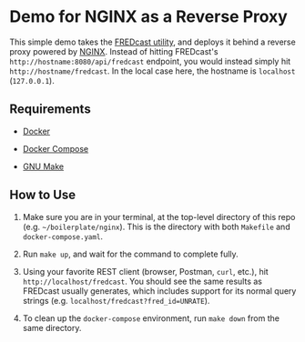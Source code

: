 Demo for NGINX as a Reverse Proxy
=================================

This simple demo takes the [FREDcast
utility](https://www.github.com/ryapric/fredcast), and deploys it behind a
reverse proxy powered by [NGINX](https://www.nginx.com). Instead of hitting
FREDcast's `http://hostname:8080/api/fredcast` endpoint, you would instead
simply hit `http://hostname/fredcast`. In the local case here, the hostname is
`localhost` (`127.0.0.1`).

Requirements
------------

- [Docker](https://docs.docker.com/)

- [Docker Compose](https://docs.docker.com/compose/)

- [GNU Make](https://www.gnu.org/software/make/)

How to Use
----------

1. Make sure you are in your terminal, at the top-level directory of this repo
   (e.g. `~/boilerplate/nginx`). This is the directory with both `Makefile` and
   `docker-compose.yaml`.

1. Run `make up`, and wait for the command to complete fully.

1. Using your favorite REST client (browser, Postman, `curl`, etc.), hit
   `http://localhost/fredcast`. You should see the same results as FREDcast
   usually generates, which includes support for its normal query strings (e.g.
   `localhost/fredcast?fred_id=UNRATE`).

1. To clean up the `docker-compose` environment, run `make down` from the same
   directory.
